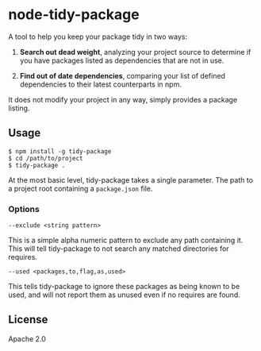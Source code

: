# node-tidy-package

A tool to help you keep your package tidy in two ways:

1. **Search out dead weight**, analyzing your project source to determine if you
   have packages listed as dependencies that are not in use.

2. **Find out of date dependencies**, comparing your list of defined dependencies
   to their latest counterparts in npm.

It does not modify your project in any way, simply provides a package listing.

## Usage

    $ npm install -g tidy-package
    $ cd /path/to/project
    $ tidy-package .

At the most basic level, tidy-package takes a single parameter.  The path to a
project root containing a `package.json` file.

### Options

    --exclude <string pattern>

This is a simple alpha numeric pattern to exclude any path containing it.  This
will tell tidy-package to not search any matched directories for requires.

    --used <packages,to,flag,as,used>

This tells tidy-package to ignore these packages as being known to be used, and
will not report them as unused even if no requires are found.

## License

Apache 2.0
